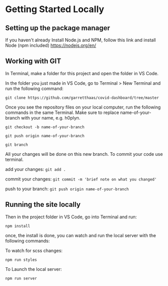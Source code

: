 # Getting Started Locally

## Setting up the package manager
If you haven't already Install Node.js and NPM, follow this link and install Node (npm included)
https://nodejs.org/en/


## Working with GIT
In Terminal, make a folder for this project and open the folder in VS Code.

In the folder you just made in VS Code, go to Terminal > New Terminal and run the following command:

`git clone https://github.com/garretthaas/covid-dashboard/tree/master`

Once you see the repository files on your local computer, run the following commands in the same Terminal. Make sure to replace name-of-your-branch with your name, e.g. h0plyn.

`git checkout -b name-of-your-branch`

`git push origin name-of-your-branch`

`git branch`

All your changes will be done on this new branch. To commit your code use terminal.

add your changes: `git add .`

commit your changes: `git commit -m 'brief note on what you changed'`

push to your branch: `git push origin name-of-your-branch`

## Running the site locally

Then in the project folder in VS Code, go into Terminal and run:

`npm install` 

once, the install is done, you can watch and run the local server with the following commands:

To watch for scss changes:

`npm run styles`

To Launch the local server:

`npm run server`